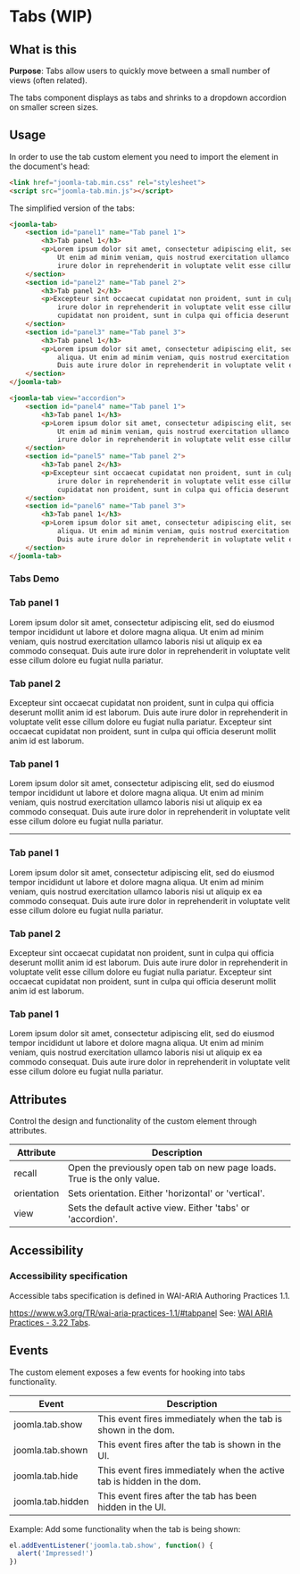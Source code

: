 # Tabs (WIP)

## What is this
**Purpose**: Tabs allow users to quickly move between a small number of views (often related).

The tabs component displays as tabs and shrinks to a dropdown accordion on smaller screen sizes.

## Usage
In order to use the tab custom element you need to import the element in the document's head:
```html
<link href="joomla-tab.min.css" rel="stylesheet">
<script src="joomla-tab.min.js"></script>
```

The simplified version of the tabs:
```html
<joomla-tab>
	<section id="panel1" name="Tab panel 1">
		<h3>Tab panel 1</h3>
		<p>Lorem ipsum dolor sit amet, consectetur adipiscing elit, sed do eiusmod tempor incididunt ut labore et dolore magna aliqua.
			Ut enim ad minim veniam, quis nostrud exercitation ullamco laboris nisi ut aliquip ex ea commodo consequat. Duis aute
			irure dolor in reprehenderit in voluptate velit esse cillum dolore eu fugiat nulla pariatur.</p>
	</section>
	<section id="panel2" name="Tab panel 2">
		<h3>Tab panel 2</h3>
		<p>Excepteur sint occaecat cupidatat non proident, sunt in culpa qui officia deserunt mollit anim id est laborum. Duis aute
			irure dolor in reprehenderit in voluptate velit esse cillum dolore eu fugiat nulla pariatur. Excepteur sint occaecat
			cupidatat non proident, sunt in culpa qui officia deserunt mollit anim id est laborum.</p>
	</section>
	<section id="panel3" name="Tab panel 3">
		<h3>Tab panel 1</h3>
		<p>Lorem ipsum dolor sit amet, consectetur adipiscing elit, sed do eiusmod tempor incididunt ut labore et dolore magna
			aliqua. Ut enim ad minim veniam, quis nostrud exercitation ullamco laboris nisi ut aliquip ex ea commodo consequat.
			Duis aute irure dolor in reprehenderit in voluptate velit esse cillum dolore eu fugiat nulla pariatur.</p>
	</section>
</joomla-tab>

<joomla-tab view="accordion">
    <section id="panel4" name="Tab panel 1">
        <h3>Tab panel 1</h3>
        <p>Lorem ipsum dolor sit amet, consectetur adipiscing elit, sed do eiusmod tempor incididunt ut labore et dolore magna aliqua.
            Ut enim ad minim veniam, quis nostrud exercitation ullamco laboris nisi ut aliquip ex ea commodo consequat. Duis aute
            irure dolor in reprehenderit in voluptate velit esse cillum dolore eu fugiat nulla pariatur.</p>
    </section>
    <section id="panel5" name="Tab panel 2">
        <h3>Tab panel 2</h3>
        <p>Excepteur sint occaecat cupidatat non proident, sunt in culpa qui officia deserunt mollit anim id est laborum. Duis aute
            irure dolor in reprehenderit in voluptate velit esse cillum dolore eu fugiat nulla pariatur. Excepteur sint occaecat
            cupidatat non proident, sunt in culpa qui officia deserunt mollit anim id est laborum.</p>
    </section>
    <section id="panel6" name="Tab panel 3">
        <h3>Tab panel 1</h3>
        <p>Lorem ipsum dolor sit amet, consectetur adipiscing elit, sed do eiusmod tempor incididunt ut labore et dolore magna
            aliqua. Ut enim ad minim veniam, quis nostrud exercitation ullamco laboris nisi ut aliquip ex ea commodo consequat.
            Duis aute irure dolor in reprehenderit in voluptate velit esse cillum dolore eu fugiat nulla pariatur.</p>
    </section>
</joomla-tab>
```

### Tabs Demo

<div class="mermaid">
<joomla-tab>
	<section id="panel1" name="Tab panel 1">
		<h3>Tab panel 1</h3>
		<p>Lorem ipsum dolor sit amet, consectetur adipiscing elit, sed do eiusmod tempor incididunt ut labore et dolore magna aliqua.
			Ut enim ad minim veniam, quis nostrud exercitation ullamco laboris nisi ut aliquip ex ea commodo consequat. Duis aute
			irure dolor in reprehenderit in voluptate velit esse cillum dolore eu fugiat nulla pariatur.</p>
	</section>
	<section id="panel2" name="Tab panel 2">
		<h3>Tab panel 2</h3>
		<p>Excepteur sint occaecat cupidatat non proident, sunt in culpa qui officia deserunt mollit anim id est laborum. Duis aute
			irure dolor in reprehenderit in voluptate velit esse cillum dolore eu fugiat nulla pariatur. Excepteur sint occaecat
			cupidatat non proident, sunt in culpa qui officia deserunt mollit anim id est laborum.</p>
	</section>
	<section id="panel3" name="Tab panel 3">
		<h3>Tab panel 1</h3>
		<p>Lorem ipsum dolor sit amet, consectetur adipiscing elit, sed do eiusmod tempor incididunt ut labore et dolore magna
			aliqua. Ut enim ad minim veniam, quis nostrud exercitation ullamco laboris nisi ut aliquip ex ea commodo consequat.
			Duis aute irure dolor in reprehenderit in voluptate velit esse cillum dolore eu fugiat nulla pariatur.</p>
	</section>
</joomla-tab>

<hr>

<joomla-tab view="accordion">
    <section id="panel4" name="Tab panel 1">
        <h3>Tab panel 1</h3>
        <p>Lorem ipsum dolor sit amet, consectetur adipiscing elit, sed do eiusmod tempor incididunt ut labore et dolore magna aliqua.
            Ut enim ad minim veniam, quis nostrud exercitation ullamco laboris nisi ut aliquip ex ea commodo consequat. Duis aute
            irure dolor in reprehenderit in voluptate velit esse cillum dolore eu fugiat nulla pariatur.</p>
    </section>
    <section id="panel5" name="Tab panel 2">
        <h3>Tab panel 2</h3>
        <p>Excepteur sint occaecat cupidatat non proident, sunt in culpa qui officia deserunt mollit anim id est laborum. Duis aute
            irure dolor in reprehenderit in voluptate velit esse cillum dolore eu fugiat nulla pariatur. Excepteur sint occaecat
            cupidatat non proident, sunt in culpa qui officia deserunt mollit anim id est laborum.</p>
    </section>
    <section id="panel6" name="Tab panel 3">
        <h3>Tab panel 1</h3>
        <p>Lorem ipsum dolor sit amet, consectetur adipiscing elit, sed do eiusmod tempor incididunt ut labore et dolore magna
            aliqua. Ut enim ad minim veniam, quis nostrud exercitation ullamco laboris nisi ut aliquip ex ea commodo consequat.
            Duis aute irure dolor in reprehenderit in voluptate velit esse cillum dolore eu fugiat nulla pariatur.</p>
    </section>
</joomla-tab>
</div>

## Attributes
Control the design and functionality of the custom element through attributes.

|Attribute		|Description|
|---------------|-----------------------------------------------------------------------------------------------|
|recall			|Open the previously open tab on new page loads. True is the only value.|
|orientation	|Sets orientation. Either 'horizontal' or 'vertical'.|
|view       	|Sets the default active view. Either 'tabs' or 'accordion'.|

## Accessibility

### Accessibility specification

Accessible tabs specification is defined in WAI-ARIA Authoring Practices 1.1.

https://www.w3.org/TR/wai-aria-practices-1.1/#tabpanel
See: [WAI ARIA Practices - 3.22 Tabs](https://www.w3.org/TR/wai-aria-practices-1.1/).

## Events
The custom element exposes a few events for hooking into tabs functionality.

|Event			|Description								     			|
|-----------------------|-----------------------------------------------------------------------------------------------|
|joomla.tab.show		|This event fires immediately when the tab is shown in the dom.				|
|joomla.tab.shown		|This event fires after the tab is shown in the UI.				|
|joomla.tab.hide		|This event fires immediately when the active tab is hidden in the dom.|
|joomla.tab.hidden		|This event fires after the tab has been hidden in the UI.|


Example:
Add some functionality when the tab is being shown:
```js
el.addEventListener('joomla.tab.show', function() {
  alert('Impressed!')
})
```
